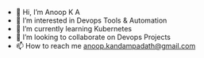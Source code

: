 - 👋 Hi, I’m Anoop K A
- 👀 I’m interested in Devops Tools & Automation
- 🌱 I’m currently learning Kubernetes
- 💞️ I’m looking to collaborate on Devops Projects
- 📫 How to reach me anoop.kandampadath@gmail.com

<!---
anoopka1739/anoopka1739 is a ✨ special ✨ repository because its `README.md` (this file) appears on your GitHub profile.
You can click the Preview link to take a look at your changes.
--->
